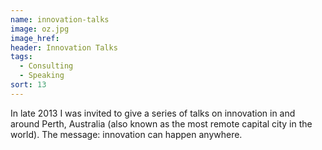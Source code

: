 ```yaml
---
name: innovation-talks
image: oz.jpg
image_href: 
header: Innovation Talks
tags:
  - Consulting
  - Speaking
sort: 13
---
```

In late 2013 I was invited to give a series of talks on innovation in and around Perth, Australia (also known as the most remote capital city in the world). The message: innovation can happen anywhere.
